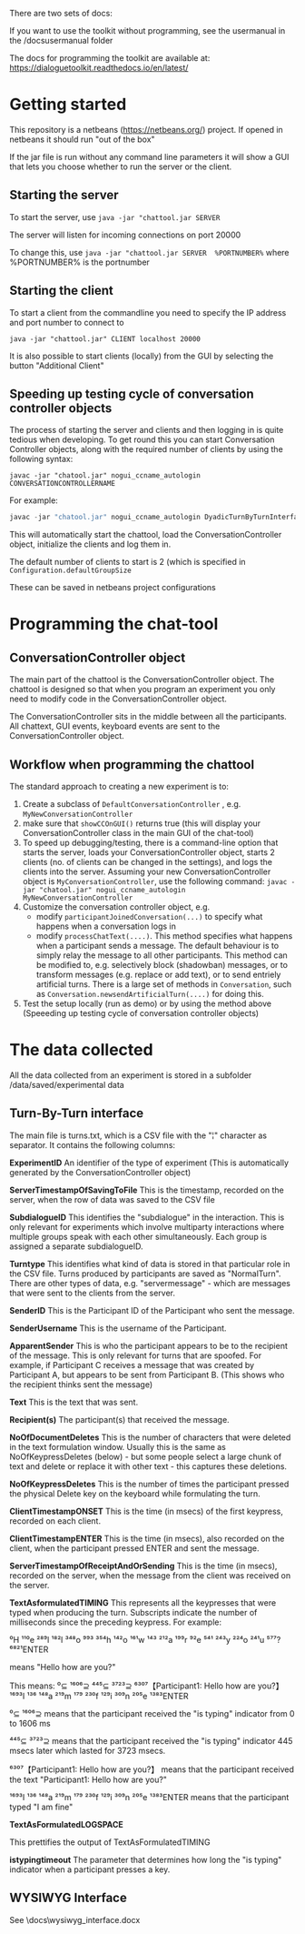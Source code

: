 There are two sets of docs:

If you want to use the toolkit without programming, see the usermanual in the /docsusermanual folder

The docs for programming the toolkit are available at: https://dialoguetoolkit.readthedocs.io/en/latest/



# Getting started

This repository is a netbeans (https://netbeans.org/) project. If opened in netbeans it should run "out of the box"

If the jar file is run without any command line parameters it will show a GUI that lets you choose whether to run the server or the client.


## Starting the server

To start the server, use ```java -jar "chattool.jar SERVER``` 

The server will listen for incoming connections on port 20000

To change this, use ```java -jar "chattool.jar SERVER  %PORTNUMBER%```  where %PORTNUMBER% is the portnumber


## Starting the client

To start a client from the commandline you need to specify the IP address and port number to connect to

```java -jar "chattool.jar" CLIENT localhost 20000```

It is also possible to start clients (locally) from the GUI by selecting the button "Additional Client" 



## Speeding up testing cycle of conversation controller objects

The process of starting the server and clients and then logging in is quite tedious when developing. To get round this you can start Conversation Controller objects, along with the required number of clients by using the following syntax:

```
javac -jar "chatool.jar" nogui_ccname_autologin CONVERSATIONCONTROLLERNAME
```

For example:

```java
javac -jar "chatool.jar" nogui_ccname_autologin DyadicTurnByTurnInterface
```

This will automatically start the chattool, load the ConversationController object, initialize the clients and log them in.

The default number of clients to start is 2 (which is specified in ```Configuration.defaultGroupSize```

These can be saved in netbeans project configurations


# Programming the chat-tool

## ConversationController object

The main part of the chattool is the ConversationController object. The chattool is designed so that when you program an experiment you only need to modify code in the ConversationController object. 

The ConversationController sits in the middle between all the participants. All chattext, GUI events, keyboard events are sent to the ConversationController object.



## Workflow when programming the chattool

The standard approach to creating a new experiment is to:

1. Create a subclass of ```DefaultConversationController``` , e.g. ```MyNewConversationController```
2. make sure that ```showCCOnGUI()``` returns true (this will display your ConversationController class in the main GUI of the chat-tool)
3. To speed up debugging/testing, there is a command-line option that starts the server, loads your ConversationController object, starts 2 clients (no. of clients can be changed in the settings), and logs the clients into the server. Assuming your new ConversationController object is ```MyConversationController```, use the following command: ```javac -jar "chatool.jar" nogui_ccname_autologin MyNewConversationController```
4. Customize the conversation controller object, e.g. 
   * modify ```participantJoinedConversation(...)``` to specify what happens when a conversation logs in
   * modify ```processChatText(....)```. This method specifies what happens when a participant sends a message. The default behaviour is to simply relay the message to all other participants. This method can be modified to, e.g. selectively block (shadowban) messages, or to transform messages (e.g. replace or add text), or to send entriely artificial turns. There is a large set of methods in ```Conversation```, such as ```Conversation.newsendArtificialTurn(....)``` for doing this.
5. Test the setup locally (run as demo) or by using the method above (Speeeding up testing cycle of conversation controller objects)

### 




# The data collected 

All the data collected from an experiment is stored in a subfolder /data/saved/experimental data


## Turn-By-Turn interface
The main file is turns.txt, which is a CSV file with the "¦" character as separator. It contains the following columns:

**ExperimentID**
An identifier of the type of experiment (This is automatically generated by the ConversationController object)


**ServerTimestampOfSavingToFile**
This is the timestamp, recorded on the server,  when the row of data was saved to the CSV file


**SubdialogueID**
This identifies the "subdialogue" in the interaction. This is only relevant for experiments which involve multiparty interactions where multiple groups speak with each other simultaneously. Each group is assigned a separate subdialogueID.


**Turntype**
This identifies what kind of data is stored in that particular role in the CSV file. Turns produced by participants are saved as "NormalTurn". There are other types of data, e.g. "servermessage" - which are messages that were sent to the clients from the server.


**SenderID**
This is the Participant ID of the Participant who sent the message.


**SenderUsername**
This is the username of the Participant.


**ApparentSender**
This is who the participant appears to be to the recipient of the message. This is only relevant for turns that are spoofed. For example, if Participant C receives a message that was created by Participant A, but appears to be sent from Participant B.
(This shows who the recipient thinks sent the message)


**Text**
This is the text that was sent.


**Recipient(s)**
The participant(s) that received the message.


**NoOfDocumentDeletes**
This is the number of characters that were deleted in the text formulation window. Usually this is the same as NoOfKeypressDeletes (below) - but some people select a large chunk of text and delete or replace it with other text - this captures these deletions. 


**NoOfKeypressDeletes**
This is the number of times the participant pressed the physical Delete key on the keyboard while formulating the turn.


**ClientTimestampONSET**
This is the time (in msecs) of the first keypress, recorded on each client. 


**ClientTimestampENTER**
This is the time (in msecs), also recorded on the client, when the participant pressed ENTER and sent the message. 


**ServerTimestampOfReceiptAndOrSending**
This is the time (in msecs), recorded on the server, when the message from the client was received on the server.


**TextAsformulatedTIMING**
This represents all the keypresses that were typed when producing the turn. Subscripts indicate the number of milliseconds since the preceding keypress. For example: 


 ⁰H ¹¹⁰e ²⁸⁹l ¹⁸²l ³⁴⁸o ⁹⁹³  ³⁵⁴h ¹⁴²o ¹⁶¹w ¹⁴³  ²¹²a ¹⁹⁹r ⁹²e ⁵⁴¹  ²⁴³y ²²⁴o ²⁴¹u ⁵⁷⁷? ⁶⁸²¹ENTER

means "Hello how are you?" 


This means:
⁰⊆ ¹⁶⁰⁶⊇ ⁴⁴⁵⊆ ³⁷²³⊇ ⁶³⁰⁷【Participant1: Hello how are you?】 ¹⁶⁹³I ¹³⁶  ¹⁴⁸a ²¹⁹m ¹⁷⁹  ²³⁰f ¹²⁹i ³⁰⁹n ²⁰⁵e ¹³⁸³ENTER

⁰⊆ ¹⁶⁰⁶⊇   means that the participant received the "is typing" indicator from 0 to 1606 ms

⁴⁴⁵⊆ ³⁷²³⊇  means that the participant received the "is typing" indicator 445 msecs later which lasted for 3723 msecs. 

⁶³⁰⁷【Participant1: Hello how are you?】 means that the participant received the text "Participant1: Hello how are you?"

¹⁶⁹³I ¹³⁶  ¹⁴⁸a ²¹⁹m ¹⁷⁹  ²³⁰f ¹²⁹i ³⁰⁹n ²⁰⁵e ¹³⁸³ENTER  means that the participant typed "I am fine"




**TextAsFormulatedLOGSPACE**

This prettifies the output of TextAsFormulatedTIMING


**istypingtimeout**
The parameter that determines how long the "is typing" indicator when a participant presses a key.



## WYSIWYG Interface

See \docs\wysiwyg_interface.docx 

